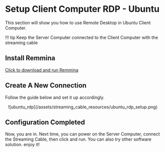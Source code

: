 # Setup Client Computer RDP - Ubuntu

This section will show you how to use Remote Desktop in Ubuntu Client Computer. 

!!! tip
    Keep the Server Computer connected to the Client Computer with the streaming cable

## Install Remmina

[Click to download and run Remmina](https://remmina.org/how-to-install-remmina/)

## Create A New Connection

Follow the guide below and set it up accordingly.

<center>![ubuntu_rdp](/assets/streaming_cable_resources/ubuntu_rdp_setup.png)</center>

## Configuration Completed

Now, you are in. Next time, you can power on the Server Computer, connect the Streaming Cable, then click and run. You can also try other software solution. enjoy it!

